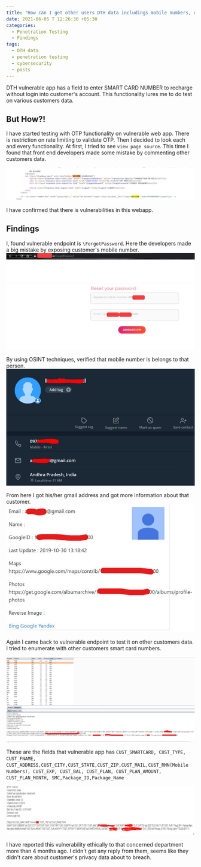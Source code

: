 ```yaml
---
title: "How can I get other users DTH data includings mobile numbers, email address, address, ip address and many more"
date: 2021-06-05 T 12:26:30 +05:30
categories:
  - Penetration Testing
  - Findings
tags:
  - DTH data
  - penetration testing
  - cybersecurity
  - posts
---
```

<script data-ad-client="ca-pub-7343720216522642" async src="https://pagead2.googlesyndication.com/pagead/js/adsbygoogle.js"></script>
DTH vulnerable app has a field to enter SMART CARD NUMBER to recharge without login into customer's account. This functionality lures me to do test on various customers data. 
## But How?!
I have started testing with OTP functionality on vulnerable web app. There is restriction on rate limiting to validate OTP. Then I decided to look each and every functionality. At first, I tried to see ```view page source```. This time I found that front end developers made some mistake by commenting other customers data.

![alt text](/assets/images/blogpostimages/commented.jpg "Commented Line in Image")

I have confirmed that there is vulnerabilities in this webapp. 

## Findings
I, found vulnerable endpoint is ```\ForgotPassword```. Here the developers made a big mistake by exposing customer's mobile number.
![alt text](/assets/images/blogpostimages/exposingmobilenumber.jpg "Exposing Mobile Number")

By using OSINT techniques, verified that mobile number is belongs to that person.
![alt text](/assets/images/blogpostimages/osintmobilenumber.JPG "OSINT Mobile Number")

From here I got his/her gmail address and got more information about that customer.
![alt text](/assets/images/blogpostimages/osintgmail.jpg "OSINT Gmail")

<script data-ad-client="ca-pub-7343720216522642" async src="https://pagead2.googlesyndication.com/pagead/js/adsbygoogle.js"></script>
Again I came back to vulnerable endpoint to test it on other customers data. I tried to enumerate with other customers smart card numbers. 

![alt text](/assets/images/blogpostimages/enumerate.jpg "Customer Details")

These are the fields that vulnerable app has ```CUST_SMARTCARD, CUST_TYPE, CUST_FNAME, CUST_ADDRESS,CUST_CITY,CUST_STATE,CUST_ZIP,CUST_MAIL,CUST_RMN(Mobile Numbers), CUST_EXP, CUST_BAL, CUST_PLAN, CUST_PLAN_AMOUNT, CUST_PLAN_MONTH, SMC,Package_ID,Package_Name ```

![alt text](/assets/images/blogpostimages/customerdetails.JPG "Customer Details")

I have reported this vulnerability ethically to that concerned department more than 4 months ago. I didn't get any reply from them, seems like they didn't care about customer's privacy data about to breach.
<script data-ad-client="ca-pub-7343720216522642" async src="https://pagead2.googlesyndication.com/pagead/js/adsbygoogle.js"></script>